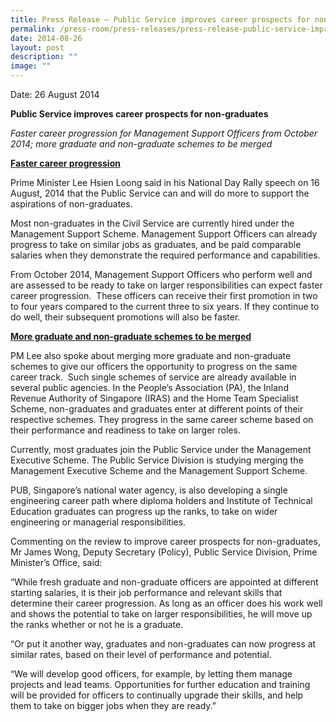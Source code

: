 ```yaml
---
title: Press Release – Public Service improves career prospects for non‑graduates
permalink: /press-room/press-releases/press-release-public-service-improves-career-prospects-for-non-graduates/
date: 2014-08-26
layout: post
description: ""
image: ""
---
```

Date: 26 August 2014

**Public Service improves career prospects for non-graduates**

_Faster career progression for Management Support Officers from October 2014; more graduate and non-graduate schemes to be merged_

<u>**Faster career progression**</u>

Prime Minister Lee Hsien Loong said in his National Day Rally speech on 16 August, 2014 that the Public Service can and will do more to support the aspirations of non-graduates. 

Most non-graduates in the Civil Service are currently hired under the Management Support Scheme. Management Support Officers can already progress to take on similar jobs as graduates, and be paid comparable salaries when they demonstrate the required performance and capabilities.  

From October 2014, Management Support Officers who perform well and are assessed to be ready to take on larger responsibilities can expect faster career progression.  These officers can receive their first promotion in two to four years compared to the current three to six years. If they continue to do well, their subsequent promotions will also be faster.

<u>**More graduate and non-graduate schemes to be merged**</u>

PM Lee also spoke about merging more graduate and non-graduate schemes to give our officers the opportunity to progress on the same career track.  Such single schemes of service are already available in several public agencies. In the People’s Association (PA), the Inland Revenue Authority of Singapore (IRAS) and the Home Team Specialist Scheme, non-graduates and graduates enter at different points of their respective schemes. They progress in the same career scheme based on their performance and readiness to take on larger roles.

Currently, most graduates join the Public Service under the Management Executive Scheme. The Public Service Division is studying merging the Management Executive Scheme and the Management Support Scheme.

PUB, Singapore’s national water agency, is also developing a single engineering career path where diploma holders and Institute of Technical Education graduates can progress up the ranks, to take on wider engineering or managerial responsibilities. 

Commenting on the review to improve career prospects for non-graduates, Mr James Wong, Deputy Secretary (Policy), Public Service Division, Prime Minister’s Office, said:

“While fresh graduate and non-graduate officers are appointed at different starting salaries, it is their job performance and relevant skills that determine their career progression. As long as an officer does his work well and shows the potential to take on larger responsibilities, he will move up the ranks whether or not he is a graduate.

“Or put it another way, graduates and non-graduates can now progress at similar rates, based on their level of performance and potential.

“We will develop good officers, for example, by letting them manage projects and lead teams. Opportunities for further education and training will be provided for officers to continually upgrade their skills, and help them to take on bigger jobs when they are ready.”